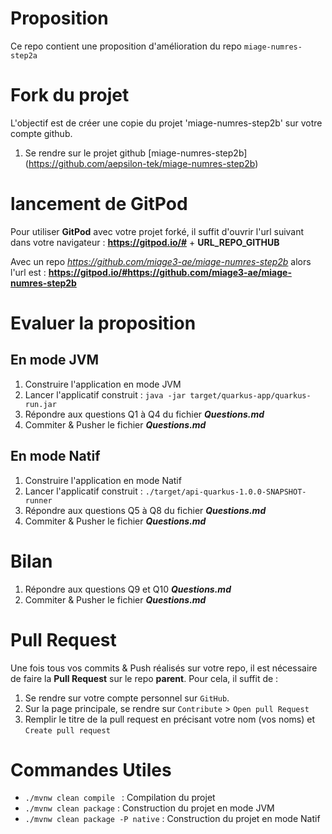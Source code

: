 

# Proposition
Ce repo contient une proposition d'amélioration du repo `miage-numres-step2a`

# Fork du projet
L'objectif est de créer une copie du projet 'miage-numres-step2b' sur votre compte github.

1. Se rendre sur le projet github [miage-numres-step2b] (https://github.com/aepsilon-tek/miage-numres-step2b)

# lancement de GitPod

Pour utiliser  **GitPod** avec votre projet forké, il suffit d'ouvrir  l'url suivant dans votre navigateur :
**https://gitpod.io/#** + **URL_REPO_GITHUB**

Avec un repo _https://github.com/miage3-ae/miage-numres-step2b_ alors l'url est : **https://gitpod.io/#https://github.com/miage3-ae/miage-numres-step2b**


# Evaluer la proposition
## En mode JVM
1. Construire l'application en mode JVM
1. Lancer l'applicatif construit : `java -jar target/quarkus-app/quarkus-run.jar`
1. Répondre aux questions Q1 à Q4 du fichier **_Questions.md_**
1. Commiter  & Pusher le fichier **_Questions.md_**


## En mode Natif
1. Construire l'application en mode Natif
1. Lancer l'applicatif construit : `./target/api-quarkus-1.0.0-SNAPSHOT-runner`
1. Répondre aux questions Q5 à Q8 du fichier **_Questions.md_**
1. Commiter  & Pusher le fichier **_Questions.md_**



# Bilan
1. Répondre aux questions Q9 et Q10   **_Questions.md_**
1. Commiter  & Pusher le fichier **_Questions.md_**


# Pull Request
Une fois tous vos commits & Push réalisés sur votre repo, il est nécessaire de faire la **Pull Request** sur le repo **parent**.
Pour cela, il suffit de :
1. Se rendre sur votre compte personnel sur `GitHub`.
1. Sur la page principale, se rendre sur `Contribute` > `Open pull Request`
1. Remplir le titre de la pull request en précisant votre nom (vos noms) et `Create pull request`

# Commandes Utiles
* ```./mvnw clean compile ``` : Compilation du projet
* ```./mvnw clean package``` : Construction du projet en mode JVM
* ```./mvnw clean package -P native``` : Construction du projet en mode Natif
